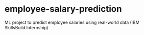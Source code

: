 # employee-salary-prediction
ML project to predict employee salaries using real-world data (IBM SkillsBuild Internship)

